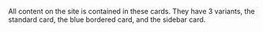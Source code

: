All content on the site is contained in these cards. They have 3 variants, the standard card, the blue bordered card, and the sidebar card.